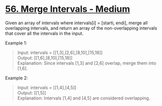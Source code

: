# [56. Merge Intervals - Medium](https://leetcode.com/problems/merge-intervals/description/)

Given an array of intervals where intervals[i] = [starti, endi], merge all overlapping intervals, and return an array of the non-overlapping intervals that cover all the intervals in the input.


Example 1:

> Input: intervals = [[1,3],[2,6],[8,10],[15,18]]  
> Output: [[1,6],[8,10],[15,18]]  
> Explanation: Since intervals [1,3] and [2,6] overlap, merge them into [1,6].  

Example 2:

> Input: intervals = [[1,4],[4,5]]  
> Output: [[1,5]]  
> Explanation: Intervals [1,4] and [4,5] are considered overlapping.  